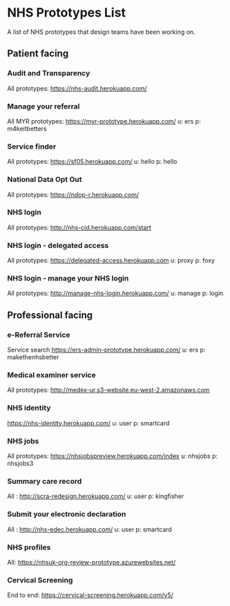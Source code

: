 # NHS Prototypes List
A list of NHS prototypes that design teams have been working on.

## Patient facing

### Audit and Transparency

All prototypes: https://nhs-audit.herokuapp.com/

### Manage your referral

All MYR prototypes:  https://myr-prototype.herokuapp.com/
 u: ers
 p: m4keitbetters
 
 ### Service finder
 
 All prototypes: https://sf05.herokuapp.com/
 u: hello
 p: hello
 
### National Data Opt Out

All prototypes: https://ndop-r.herokuapp.com/

### NHS login

All prototypes: http://nhs-cid.herokuapp.com/start

### NHS login - delegated access

All prototypes: https://delegated-access.herokuapp.com
 u: proxy
 p: foxy

### NHS login - manage your NHS login

All prototypes: http://manage-nhs-login.herokuapp.com/
 u: manage
 p: login

##  Professional facing

### e-Referral Service

Service search  https://ers-admin-prototype.herokuapp.com/
 u: ers
 p: makethenhsbetter

### Medical examiner service

All prototypes: http://medex-ur.s3-website.eu-west-2.amazonaws.com

### NHS identity

https://nhs-identity.herokuapp.com/
 u: user
 p: smartcard

### NHS jobs

All prototypes: https://nhsjobspreview.herokuapp.com/index
u: nhsjobs
p: nhsjobs3

 ### Summary care record
 All : http://scra-redesign.herokuapp.com/
 u: user
 p: kingfisher
 
 
### Submit your electronic declaration
 All : http://nhs-edec.herokuapp.com/
 u: user
 p: smartcard
 
 ### NHS profiles
 All: https://nhsuk-org-review-prototype.azurewebsites.net/
 
 ### Cervical Screening
 End to end: https://cervical-screening.herokuapp.com/v5/
